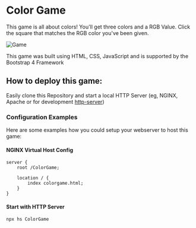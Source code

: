 # Color Game

This game is all about colors! You'll get three colors and a RGB Value. Click the square that matches the RGB color you've been given.

![Game](https://i.imgur.com/zNaOqed.png)

This game was built using HTML, CSS, JavaScript and is supported by the Bootstrap 4 Framework

## How to deploy this game:

Easily clone this Repository and start a local HTTP Server (eg, NGINX, Apache or for development [http-server](https://www.npmjs.com/package/http-server))

### Configuration Examples
Here are some examples how you could setup your webserver to host this game:

#### NGINX Virtual Host Config
```nginx
server {
    root /ColorGame;

    location / {
        index colorgame.html;
    }
}
```

#### Start with HTTP Server
```shell script
npx hs ColorGame
```
